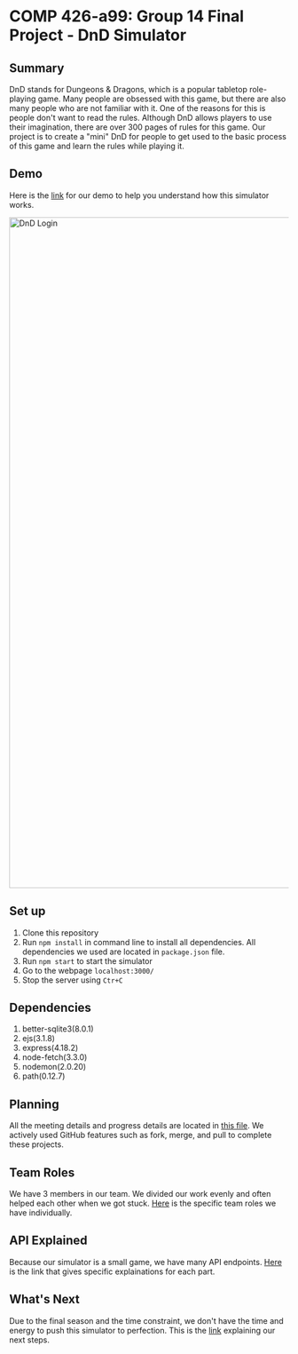 # COMP 426-a99: Group 14 Final Project - DnD Simulator
## Summary

DnD stands for Dungeons & Dragons, which is a popular tabletop role-playing game. Many people are obsessed with this game, but there are also many people who are not familiar with it. One of the reasons for this is people don't want to read the rules. Although DnD allows players to use their imagination, there are over 300 pages of rules for this game. Our project is to create a "mini" DnD for people to get used to the basic process of this game and learn the rules while playing it.

## Demo

Here is the [link](https://youtu.be/bbbLmw-YlQ4) for our demo to help you understand how this simulator works.

<img width="1208" alt="DnD Login" src="https://user-images.githubusercontent.com/77816197/206344686-bce1581d-0369-4833-9c62-cb836f614d39.png">

## Set up

1. Clone this repository
2. Run `npm install` in command line to install all dependencies. All dependencies we used are located in `package.json` file.
3. Run `npm start` to start the simulator
4. Go to the webpage `localhost:3000/`
5. Stop the server using `Ctr+C`

## Dependencies

1. better-sqlite3(8.0.1)
2. ejs(3.1.8)
3. express(4.18.2)
4. node-fetch(3.3.0)
5. nodemon(2.0.20)
6. path(0.12.7)

## Planning
All the meeting details and progress details are located in [this file](../main/docs/plan.md). We actively used GitHub features such as fork, merge, and pull to complete these projects.

## Team Roles
We have 3 members in our team. We divided our work evenly and often helped each other when we got stuck. [Here](../main/docs/roles.md) is the specific team roles we have individually.

## API Explained
Because our simulator is a small game, we have many API endpoints. [Here](../main/docs/api_explained.md) is the link that gives specific explainations for each part.

## What's Next
Due to the final season and the time constraint, we don't have the time and energy to push this simulator to perfection. This is the [link](../main/docs/whatsnext.md) explaining our next steps.
